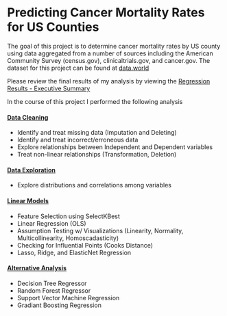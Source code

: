 # Predicting Cancer Mortality Rates for US Counties

The goal of this project is to determine cancer mortality rates by US county using data aggregated from a number of sources including the American Community Survey (census.gov), clinicaltrials.gov, and cancer.gov. The dataset for this project can be found at [data.world](https://data.world/nrippner/ols-regression-challenge)

Please review the final results of my analysis by viewing the [Regression Results - Executive Summary]() 

In the course of this project I performed the following analysis

#### [Data Cleaning](https://github.com/uscgregory/Regression/blob/main/Regression%20-%20Data%20Cleaning.ipynb)
 - Identify and treat missing data (Imputation and Deleting)
 - Identify and treat incorrect/erroneous data
 - Explore relationships between Independent and Dependent variables
 - Treat non-linear relationships (Transformation, Deletion)

#### [Data Exploration](https://github.com/uscgregory/Regression/blob/main/Regression%20-%20Data%20Exploration.ipynb)
 - Explore distributions and correlations among variables

#### [Linear Models](https://github.com/uscgregory/Regression/blob/main/Regression%20-%20Linear%20Models.ipynb)
 - Feature Selection using SelectKBest
 - Linear Regression (OLS)
 - Assumption Testing w/ Visualizations (Linearity, Normality, Multicollinearity, Homoscadasticity)
 - Checking for Influential Points (Cooks Distance)
 - Lasso, Ridge, and ElasticNet Regression

#### [Alternative Analysis](https://github.com/uscgregory/Regression/blob/main/Regression%20-%20Alternative%20Models.ipynb)
 - Decision Tree Regressor 
 - Random Forest Regressor 
 - Support Vector Machine Regression
 - Gradiant Boosting Regression

